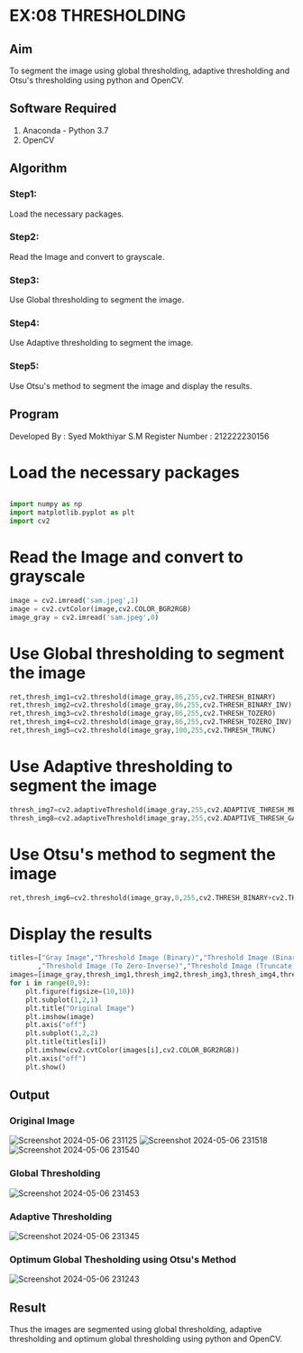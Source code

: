 # EX:08 THRESHOLDING
## Aim
To segment the image using global thresholding, adaptive thresholding and Otsu's thresholding using python and OpenCV.

## Software Required
1. Anaconda - Python 3.7
2. OpenCV

## Algorithm

### Step1:
Load the necessary packages.

### Step2:
Read the Image and convert to grayscale.

### Step3:
Use Global thresholding to segment the image.

### Step4:
Use Adaptive thresholding to segment the image.

### Step5:
Use Otsu's method to segment the image and display the results.


## Program
Developed By : Syed Mokthiyar S.M
Register Number : 212222230156

# Load the necessary packages
```python

import numpy as np
import matplotlib.pyplot as plt
import cv2
```


# Read the Image and convert to grayscale
```python
image = cv2.imread('sam.jpeg',1)
image = cv2.cvtColor(image,cv2.COLOR_BGR2RGB)
image_gray = cv2.imread('sam.jpeg',0)
```


# Use Global thresholding to segment the image
```python
ret,thresh_img1=cv2.threshold(image_gray,86,255,cv2.THRESH_BINARY)
ret,thresh_img2=cv2.threshold(image_gray,86,255,cv2.THRESH_BINARY_INV)
ret,thresh_img3=cv2.threshold(image_gray,86,255,cv2.THRESH_TOZERO)
ret,thresh_img4=cv2.threshold(image_gray,86,255,cv2.THRESH_TOZERO_INV)
ret,thresh_img5=cv2.threshold(image_gray,100,255,cv2.THRESH_TRUNC)
```



# Use Adaptive thresholding to segment the image
```python
thresh_img7=cv2.adaptiveThreshold(image_gray,255,cv2.ADAPTIVE_THRESH_MEAN_C,cv2.THRESH_BINARY,11,2)
thresh_img8=cv2.adaptiveThreshold(image_gray,255,cv2.ADAPTIVE_THRESH_GAUSSIAN_C,cv2.THRESH_BINARY,11,2)

```

# Use Otsu's method to segment the image 
```python
ret,thresh_img6=cv2.threshold(image_gray,0,255,cv2.THRESH_BINARY+cv2.THRESH_OTSU)
```

# Display the results
```python
titles=["Gray Image","Threshold Image (Binary)","Threshold Image (Binary Inverse)","Threshold Image (To Zero)"
       ,"Threshold Image (To Zero-Inverse)","Threshold Image (Truncate)","Otsu","Adaptive Threshold (Mean)","Adaptive Threshold (Gaussian)"]
images=[image_gray,thresh_img1,thresh_img2,thresh_img3,thresh_img4,thresh_img5,thresh_img6,thresh_img7,thresh_img8]
for i in range(0,9):
    plt.figure(figsize=(10,10))
    plt.subplot(1,2,1)
    plt.title("Original Image")
    plt.imshow(image)
    plt.axis("off")
    plt.subplot(1,2,2)
    plt.title(titles[i])
    plt.imshow(cv2.cvtColor(images[i],cv2.COLOR_BGR2RGB))
    plt.axis("off")
    plt.show()
```


## Output

### Original Image
![Screenshot 2024-05-06 231125](https://github.com/syedmokthiyar/Thresholdingg/assets/118787294/0b2ba9a1-660e-4696-8f01-de6db34ad6d8)
![Screenshot 2024-05-06 231518](https://github.com/syedmokthiyar/Thresholdingg/assets/118787294/56b6deb3-6302-44ba-b79b-dfae99a9a025)
![Screenshot 2024-05-06 231540](https://github.com/syedmokthiyar/Thresholdingg/assets/118787294/344d0ca5-e58e-4407-8111-285f703f9c51)


### Global Thresholding
![Screenshot 2024-05-06 231453](https://github.com/syedmokthiyar/Thresholdingg/assets/118787294/9f5c1497-18d7-4504-a005-c9c755bf7c73)


### Adaptive Thresholding
![Screenshot 2024-05-06 231345](https://github.com/syedmokthiyar/Thresholdingg/assets/118787294/4bcab8d1-51de-4040-862e-15c857649b4e)


### Optimum Global Thesholding using Otsu's Method
![Screenshot 2024-05-06 231243](https://github.com/syedmokthiyar/Thresholdingg/assets/118787294/93cfd3df-2a16-46b9-8cbc-003c51892027)



## Result
Thus the images are segmented using global thresholding, adaptive thresholding and optimum global thresholding using python and OpenCV.
